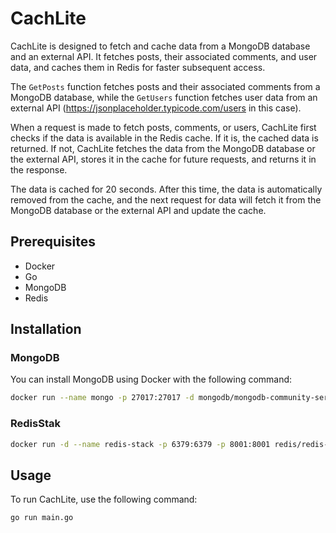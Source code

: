 # CachLite

CachLite is designed to fetch and cache data from a MongoDB database and an external API. It fetches posts, their associated comments, and user data, and caches them in Redis for faster subsequent access.

The `GetPosts` function fetches posts and their associated comments from a MongoDB database, while the `GetUsers` function fetches user data from an external API (https://jsonplaceholder.typicode.com/users in this case).

When a request is made to fetch posts, comments, or users, CachLite first checks if the data is available in the Redis cache. If it is, the cached data is returned. If not, CachLite fetches the data from the MongoDB database or the external API, stores it in the cache for future requests, and returns it in the response.

The data is cached for 20 seconds. After this time, the data is automatically removed from the cache, and the next request for data will fetch it from the MongoDB database or the external API and update the cache.

## Prerequisites

- Docker
- Go
- MongoDB
- Redis

## Installation

### MongoDB

You can install MongoDB using Docker with the following command:

```bash
docker run --name mongo -p 27017:27017 -d mongodb/mongodb-community-server:5.0-ubi8
```

### RedisStak

```bash
docker run -d --name redis-stack -p 6379:6379 -p 8001:8001 redis/redis-stack:latest
```

## Usage

To run CachLite, use the following command:

```bash
go run main.go
```
